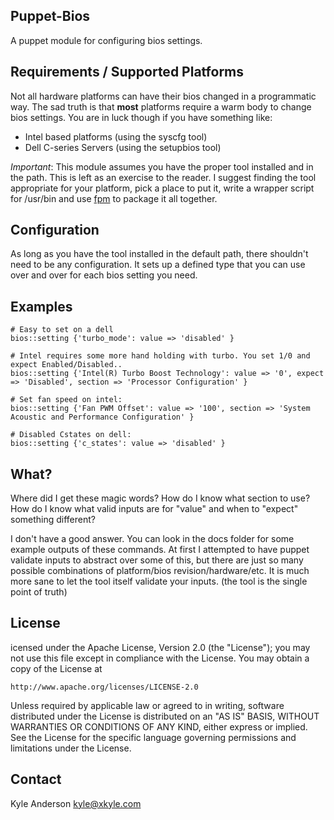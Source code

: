 Puppet-Bios 
----------
A puppet module for configuring bios settings. 


Requirements / Supported Platforms
----------- 
Not all hardware platforms can have their bios changed in a programmatic way.
The sad truth is that **most** platforms require a warm body to change bios 
settings. You are in luck though if you have something like:

* Intel based platforms (using the syscfg tool)
* Dell C-series Servers (using the setupbios tool)

*Important*: This module assumes you have the proper tool installed and in the
path. This is left as an exercise to the reader. I suggest finding the tool 
appropriate for your platform, pick a place to put it, write a wrapper script 
for /usr/bin and use [fpm](https://github.com/jordansissel/fpm) to package 
it all together.

Configuration
----------- 
As long as you have the tool installed in the default path, there shouldn't 
need to be any configuration. It sets up a defined type that you can use 
over and over for each bios setting you need.

Examples
--------
```
# Easy to set on a dell
bios::setting {'turbo_mode': value => 'disabled' }

# Intel requires some more hand holding with turbo. You set 1/0 and expect Enabled/Disabled..
bios::setting {'Intel(R) Turbo Boost Technology': value => '0', expect => 'Disabled', section => 'Processor Configuration' }

# Set fan speed on intel:
bios::setting {'Fan PWM Offset': value => '100', section => 'System Acoustic and Performance Configuration' }

# Disabled Cstates on dell:
bios::setting {'c_states': value => 'disabled' }

```

What?
-----
Where did I get these magic words? How do I know what section to use?
How do I know what valid inputs are for "value" and when to "expect" something
different?

I don't have a good answer. You can look in the docs folder for some example
outputs of these commands. At first I attempted to have puppet validate inputs
to abstract over some of this, but there are just so many possible combinations
of platform/bios revision/hardware/etc. It is much more sane to let the tool
itself validate your inputs. (the tool is the single point of truth)

License
-----------
icensed under the Apache License, Version 2.0 (the "License");
you may not use this file except in compliance with the License.
You may obtain a copy of the License at

    http://www.apache.org/licenses/LICENSE-2.0

Unless required by applicable law or agreed to in writing, software
distributed under the License is distributed on an "AS IS" BASIS,
WITHOUT WARRANTIES OR CONDITIONS OF ANY KIND, either express or implied.
See the License for the specific language governing permissions and
limitations under the License.

Contact
-------
Kyle Anderson <kyle@xkyle.com>
